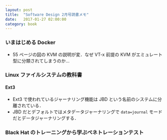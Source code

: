 ```yaml
---
layout: post
title:  "Software Design 2月号読書メモ"
date:   2017-01-27 02:00:00
category: book
---
```


### いまはじめる Docker

* 55 ページの図の KVM の説明が変．なぜ VT-x 前提の KVM がエミュレート型に分類されてしまうのか…

### Linux ファイルシステムの教科書

#### Ext3

* Ext3 で使われているジャーナリング機能は JBD という名前のシステムに分離されている．
* JBD だとデフォルトではメタデータジャーナリングで `data=journal` モードだとデータジャーナリングする．

### Black Hat のトレーニングから学ぶペネトレーションテスト